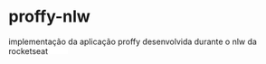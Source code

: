 # proffy-nlw
implementação da aplicação proffy desenvolvida durante o nlw da rocketseat
![alt text](mobile/src/assets/images/logo.png)


